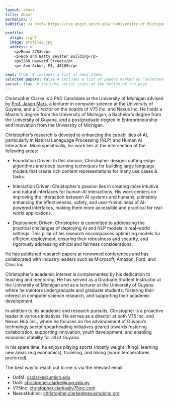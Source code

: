 ```yaml
---
layout: about
title: About
permalink: /
subtitle: <a href='https://cse.engin.umich.edu/'>University of Michigan</a> | <a href='https://fns.uog.edu.gy/'>University of Guyana</a> | <a href='https://v75inc.com/'>V75 Inc.</a> | <a href='https://www.nexushubinc.org/'>Nexus Hub Inc.</a>

profile:
  align: right
  image: profile2.jpg
  address: >
    <p>Room 2753</p>
    <p>Bob and Betty Beyster Building</p>
    <p>2260 Hayward Street</p>
    <p> Ann Arbor, MI, 48109</p>

news: true  # includes a list of news items
selected_papers: false # includes a list of papers marked as "selected={true}"
social: true  # includes social icons at the bottom of the page
---
```


Christopher Clarke is a PhD Candidate at the University of Michigan advised by [Prof. Jason Mars](https://www.jasonmars.org/), a lecturer in computer science at the University of Guyana, and a Director on the boards of V75 Inc. and Nexus Inc. He holds a Master's degree from the University of Michigan, a Bachelor's degree from the University of Guyana, and a postgraduate degree in Entrepreneurship and Innovation from the University of Michigan.

Christopher’s research is devoted to enhancing the capabilities of AI, particularly in Natural Lanaguage Processing (NLP) and Human AI Interaction. More specifically, his work lies at the intersection of the following areas:

- Foundation Driven: In this domain, Christopher designs cutting-edge algorithms and deep learning techniques for building large language models that create rich content representations for many use cases & tasks.

- Interaction Driven: Christopher's passion lies in creating more intuitive and natural interfaces for human-AI interactions. His work centers on improving the interaction between AI systems and humans, ultimately enhancing the effectiveness, safety, and user-friendliness of AI-powered interfaces, making them more accessible and practical for real-world applications.

- Deployment Driven: Christopher is committed to addressing the practical challenges of deploying AI and NLP models in real-world settings. This pillar of his research encompasses optimizing models for efficient deployment, ensuring their robustness and security, and rigorously addressing ethical and fairness considerations.

He has published research papers at renowned conferences and has collaborated with industry leaders such as Microsoft, Amazon, Ford, and Clinc Inc.

Christopher's academic interest is complemented by his dedication to teaching and mentoring. He has served as a Graduate Student Instructor at the University of Michigan and as a lecturer at the University of Guyana where he mentors undergraduate and graduate students, fostering their interest in computer science research, and supporting their academic development.

In addition to his academic and research pursuits, Christopher is a proactive leader in various initiatives. He serves as a director at both V75 Inc. and Nexus Hub Inc., where he focuses on the advancement of Guyana’s technology sector spearheading initiatives geared towards fostering collaboration, supporting innovation, youth development, and enabling economic stability for all of Guyana.

In his spare time, he enjoys playing sports (mostly weight lifting), learning new areas (e.g economics), traveling, and hiking (warm temperatures preferred).

The best way to reach out to me is via the relevant email:
- UofM: [csclarke@umich.edu](mailto:csclarke@umich.edu)
- UoG: [christopher.clarke@uog.edu.gy](mailto:christopher.clarke@uog.edu.gy)
- V75Inc: [christopher.clarke@v75inc.com](mailto:christopher.clarke@v75inc.com)
- NexusHubInc: [christopher.clarke@nexushubinc.org](mailto:christopher.clarke@nexushubinc.org)
